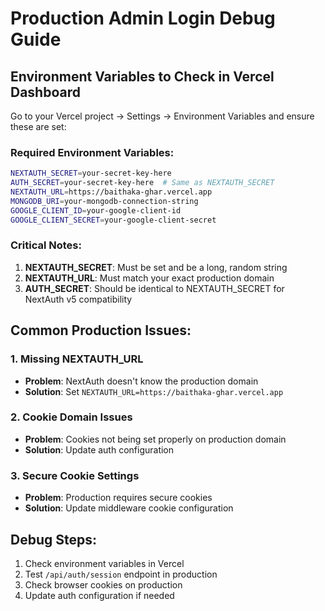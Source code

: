 # Production Admin Login Debug Guide

## Environment Variables to Check in Vercel Dashboard

Go to your Vercel project → Settings → Environment Variables and ensure these are set:

### Required Environment Variables:

```bash
NEXTAUTH_SECRET=your-secret-key-here
AUTH_SECRET=your-secret-key-here  # Same as NEXTAUTH_SECRET
NEXTAUTH_URL=https://baithaka-ghar.vercel.app
MONGODB_URI=your-mongodb-connection-string
GOOGLE_CLIENT_ID=your-google-client-id
GOOGLE_CLIENT_SECRET=your-google-client-secret
```

### Critical Notes:

1. **NEXTAUTH_SECRET**: Must be set and be a long, random string
2. **NEXTAUTH_URL**: Must match your exact production domain
3. **AUTH_SECRET**: Should be identical to NEXTAUTH_SECRET for NextAuth v5 compatibility

## Common Production Issues:

### 1. Missing NEXTAUTH_URL

- **Problem**: NextAuth doesn't know the production domain
- **Solution**: Set `NEXTAUTH_URL=https://baithaka-ghar.vercel.app`

### 2. Cookie Domain Issues

- **Problem**: Cookies not being set properly on production domain
- **Solution**: Update auth configuration

### 3. Secure Cookie Settings

- **Problem**: Production requires secure cookies
- **Solution**: Update middleware cookie configuration

## Debug Steps:

1. Check environment variables in Vercel
2. Test `/api/auth/session` endpoint in production
3. Check browser cookies on production
4. Update auth configuration if needed
